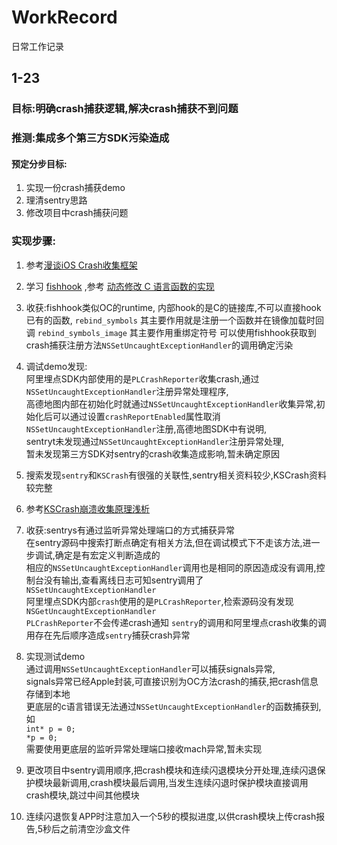 # WorkRecord
日常工作记录

## 1-23
### 目标:明确crash捕获逻辑,解决crash捕获不到问题
### 推测:集成多个第三方SDK污染造成
#### 预定分步目标:
1. 实现一份crash捕获demo
2. 理清sentry思路
3. 修改项目中crash捕获问题

### 实现步骤:
 1. 参考[漫谈iOS Crash收集框架](https://nianxi.net/ios/ios-crash-reporter.html)
 
 2. 学习 [ fishhook](https://github.com/facebook/fishhook) ,参考 [动态修改 C 语言函数的实现](https://github.com/draveness/analyze/blob/master/contents/fishhook/%E5%8A%A8%E6%80%81%E4%BF%AE%E6%94%B9%20C%20%E8%AF%AD%E8%A8%80%E5%87%BD%E6%95%B0%E7%9A%84%E5%AE%9E%E7%8E%B0.md)
 
 3. 收获:fishhook类似OC的runtime,
 内部hook的是C的链接库,不可以直接hook已有的函数,
  `rebind_symbols` 其主要作用就是注册一个函数并在镜像加载时回调
  `rebind_symbols_image` 其主要作用重绑定符号
  可以使用fishhook获取到crash捕获注册方法`NSSetUncaughtExceptionHandler`的调用确定污染
  
 4. 调试demo发现:   
  阿里埋点SDK内部使用的是`PLCrashReporter`收集crash,通过`NSSetUncaughtExceptionHandler`注册异常处理程序,   
  高德地图内部在初始化时就通过`NSSetUncaughtExceptionHandler`收集异常,初始化后可以通过设置`crashReportEnabled`属性取消`NSSetUncaughtExceptionHandler`注册,高德地图SDK中有说明,   
  sentryt未发现通过`NSSetUncaughtExceptionHandler`注册异常处理,  
  暂未发现第三方SDK对sentry的crash收集造成影响,暂未确定原因    
  
5. 搜索发现`sentry`和`KSCrash`有很强的关联性,sentry相关资料较少,KSCrash资料较完整
  
6. 参考[KSCrash崩溃收集原理浅析](https://www.jianshu.com/p/34b98060965b)
  
7. 收获:sentrys有通过监听异常处理端口的方式捕获异常  
  在sentry源码中搜索打断点确定有相关方法,但在调试模式下不走该方法,进一步调试,确定是有宏定义判断造成的  
  相应的`NSSetUncaughtExceptionHandler`调用也是相同的原因造成没有调用,控制台没有输出,查看离线日志可知sentry调用了`NSSetUncaughtExceptionHandler`    
  阿里埋点SDK内部`crash`使用的是`PLCrashReporter`,检索源码没有发现`NSGetUncaughtExceptionHandler`  
  `PLCrashReporter`不会传递crash通知
  `sentry`的调用和阿里埋点crash收集的调用存在先后顺序造成`sentry`捕获crash异常
  
8. 实现测试demo   
  通过调用`NSSetUncaughtExceptionHandler`可以捕获signals异常,   
  signals异常已经Apple封装,可直接识别为OC方法crash的捕获,把crash信息存储到本地   
  更底层的c语言错误无法通过`NSSetUncaughtExceptionHandler`的函数捕获到,如     
  ``int* p = 0;``    
  ``*p = 0;``    
  需要使用更底层的监听异常处理端口接收mach异常,暂未实现
  
9. 更改项目中sentry调用顺序,把crash模块和连续闪退模块分开处理,连续闪退保护模块最新调用,crash模块最后调用,当发生连续闪退时保护模块直接调用crash模块,跳过中间其他模块
  
10. 连续闪退恢复APP时注意加入一个5秒的模拟进度,以供crash模块上传crash报告,5秒后之前清空沙盒文件